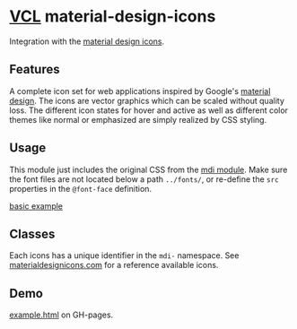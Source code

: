 # [VCL](https://github.com/vcl/vcl/doc) material-design-icons

Integration with the [material design icons](http://materialdesignicons.com/).

## Features

A complete icon set for web applications inspired by Google's
[material design](http://www.google.com/design/spec/material-design/introduction.html).
The icons are vector graphics which can be scaled without quality loss.
The different icon states for hover and active as well as
different color themes like normal or emphasized
are simply realized by CSS styling.

## Usage

This module just includes the original CSS from the
[mdi module](https://www.npmjs.com/package/mdi).
Make sure the font files are not located below a path `../fonts/`,
or re-define the `src` properties in the `@font-face` definition.

[basic example](/demo/example.html)

## Classes

Each icons has a unique identifier in the `mdi-` namespace.
See [materialdesignicons.com](http://materialdesignicons.com/) for a reference
available icons.

## Demo

[example.html](/demo/example.html) on GH-pages.

